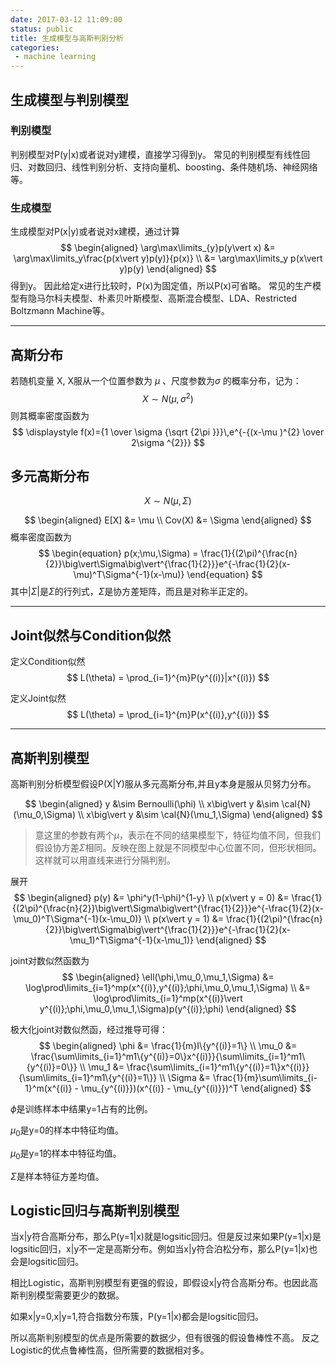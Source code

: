 ```yaml
---
date: 2017-03-12 11:09:00
status: public
title: 生成模型与高斯判别分析
categories:
 - machine learning
---
```


## 生成模型与判别模型
###  判别模型
判别模型对P(y|x)或者说对y建模，直接学习得到y。
常见的判别模型有线性回归、对数回归、线性判别分析、支持向量机、boosting、条件随机场、神经网络等。

###  生成模型
生成模型对P(x|y)或者说对x建模，通过计算
$$
\begin{aligned}
\arg\max\limits_{y}p(y\vert x) &= \arg\max\limits_y\frac{p(x\vert y)p(y)}{p(x)} \\
&= \arg\max\limits_y p(x\vert y)p(y)
\end{aligned}
$$
得到y。
因此给定x进行比较时，P(x)为固定值，所以P(x)可省略。
常见的生产模型有隐马尔科夫模型、朴素贝叶斯模型、高斯混合模型、LDA、Restricted Boltzmann Machine等。

---

## 高斯分布
若随机变量 X, X服从一个位置参数为 $\mu$ 、尺度参数为$\sigma$ 的概率分布，记为：
$$
\displaystyle X \sim N(\mu ,\sigma ^{2})
$$
则其概率密度函数为
$$
\displaystyle f(x)={1 \over \sigma {\sqrt {2\pi }}}\,e^{-{(x-\mu )^{2} \over 2\sigma ^{2}}}
$$

## 多元高斯分布
$$
X ∼ N(\mu,\Sigma)
$$

$$
\begin{aligned}
E[X] &= \mu \\
Cov(X) &= \Sigma
\end{aligned}
$$
概率密度函数为 
$$
\begin{equation}
p(x;\mu,\Sigma) = \frac{1}{(2\pi)^{\frac{n}{2}}\big\vert\Sigma\big\vert^{\frac{1}{2}}}e^{-\frac{1}{2}(x-\mu)^T\Sigma^{-1}(x-\mu)}
\end{equation}
$$
其中$|\Sigma|$是$\Sigma$的行列式，$\Sigma$是协方差矩阵，而且是对称半正定的。

---

## Joint似然与Condition似然
定义Condition似然
$$
L(\theta) = \prod_{i=1}^{m}P(y^{(i)}|x^{(i)})
$$

定义Joint似然
$$
L(\theta) = \prod_{i=1}^{m}P(x^{(i)},y^{(i)})
$$

---

## 高斯判别模型
高斯判别分析模型假设P(X|Y)服从多元高斯分布,并且y本身是服从贝努力分布。

$$
\begin{aligned}
y &\sim Bernoulli(\phi) \\
x\big\vert y &\sim \cal{N}(\mu_0,\Sigma) \\
x\big\vert y &\sim \cal{N}(\mu_1,\Sigma)
\end{aligned}
$$
>  意这里的参数有两个$\mu$，表示在不同的结果模型下，特征均值不同，但我们假设协方差$\Sigma$相同。反映在图上就是不同模型中心位置不同，但形状相同。这样就可以用直线来进行分隔判别。

展开
$$
\begin{aligned}
p(y) &= \phi^y(1-\phi)^{1-y} \\
p(x\vert y = 0) &= \frac{1}{(2\pi)^{\frac{n}{2}}\big\vert\Sigma\big\vert^{\frac{1}{2}}}e^{-\frac{1}{2}(x-\mu_0)^T\Sigma^{-1}(x-\mu_0)} \\
p(x\vert y = 1) &= \frac{1}{(2\pi)^{\frac{n}{2}}\big\vert\Sigma\big\vert^{\frac{1}{2}}}e^{-\frac{1}{2}(x-\mu_1)^T\Sigma^{-1}(x-\mu_1)}
\end{aligned}
$$

joint对数似然函数为
$$
\begin{aligned}
\ell(\phi,\mu_0,\mu_1,\Sigma) &= \log\prod\limits_{i=1}^mp(x^{(i)},y^{(i)};\phi,\mu_0,\mu_1,\Sigma) \\
&= \log\prod\limits_{i=1}^mp(x^{(i)}\vert y^{(i)};\phi,\mu_0,\mu_1,\Sigma)p(y^{(i)};\phi)
\end{aligned}
$$

极大化joint对数似然函，经过推导可得：
$$
\begin{aligned}
\phi &= \frac{1}{m}I\{y^{(i)}=1\} \\
\mu_0 &= \frac{\sum\limits_{i=1}^m1\{y^{(i)}=0\}x^{(i)}}{\sum\limits_{i=1}^m1\{y^{(i)}=0\}} \\
\mu_1 &= \frac{\sum\limits_{i=1}^m1\{y^{(i)}=1\}x^{(i)}}{\sum\limits_{i=1}^m1\{y^{(i)}=1\}} \\
\Sigma &= \frac{1}{m}\sum\limits_{i-1}^m(x^{(i)} - \mu_{y^{(i)}})(x^{(i)} - \mu_{y^{(i)}})^T
\end{aligned}
$$

$\phi$是训练样本中结果y=1占有的比例。

$\mu_0$是y=0的样本中特征均值。

$\mu_0$是y=1的样本中特征均值。

$\Sigma$是样本特征方差均值。

## Logistic回归与高斯判别模型
当x|y符合高斯分布，那么P(y=1|x)就是logsitic回归。但是反过来如果P(y=1|x)是logsitic回归，x|y不一定是高斯分布。例如当x|y符合泊松分布，那么P(y=1|x)也会是logsitic回归。

相比Logistic，高斯判别模型有更强的假设，即假设x|y符合高斯分布。也因此高斯判别模型需要更少的数据。

如果x|y=0,x|y=1,符合指数分布簇，P(y=1|x)都会是logsitic回归。

所以高斯判别模型的优点是所需要的数据少，但有很强的假设鲁棒性不高。
反之Logistic的优点鲁棒性高，但所需要的数据相对多。